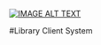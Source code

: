 [![IMAGE ALT TEXT](http://img.youtube.com/vi/AzPF7FMC298/0.jpg)](https://youtu.be/AzPF7FMC298 "Library Client System")


#Library Client System
